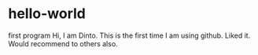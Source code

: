 # hello-world
first program
Hi, I am Dinto. This is the first time I am using github. Liked it. Would recommend to others also. 
